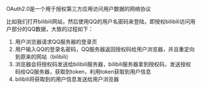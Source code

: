 

OAuth2.0是一个用于授权第三方应用访问用户数据的网络协议

比如我们打开bilibili网站，然后使用QQ的用户名密码来登陆，即授权bilibili访问用户部分的QQ数据，大致的过程如下：

1. 用户浏览器请求QQ服务器的登录页
2. 用户输入QQ的登录名密码，QQ服务器返回授权码给用户浏览器，并且重定向到原来的网站（bilibili）
3. 浏览器会将授权码发送给bilibili服务器，bilibili服务器拿到授权码，发送授权码给QQ服务器，获取到token，利用token获取到用户信息
4. bilibili将获取到的用户信息发送给用户浏览器

